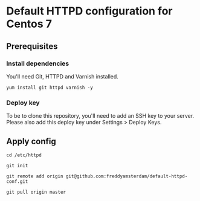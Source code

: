 # Default HTTPD configuration for Centos 7

## Prerequisites

### Install dependencies
You'll need Git, HTTPD and Varnish installed.

`yum install git httpd varnish -y`

### Deploy key
To be to clone this repository, you'll need to add an SSH key to your server. Please also add this deploy key under Settings > Deploy Keys.

## Apply config

`cd /etc/httpd`

`git init`

`git remote add origin git@github.com:freddyamsterdam/default-httpd-conf.git`

`git pull origin master`
